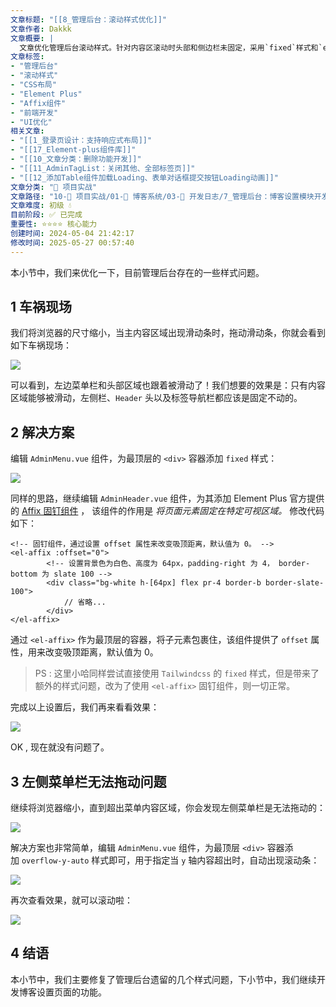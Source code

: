 ```yaml
---
文章标题: "[[8_管理后台：滚动样式优化]]" 
文章作者: Dakkk
文章概要: |
  文章优化管理后台滚动样式。针对内容区滚动时头部和侧边栏未固定，采用`fixed`样式和`el-affix`组件解决。并修复左侧菜单内容溢出无法滚动问题，通过`overflow-y-auto`使其独立滚动。
文章标签:
- "管理后台"
- "滚动样式"
- "CSS布局"
- "Element Plus"
- "Affix组件"
- "前端开发"
- "UI优化"
相关文章:
- "[[1_登录页设计：支持响应式布局]]"
- "[[17_Element-plus组件库]]"
- "[[10_文章分类：删除功能开发]]"
- "[[11_AdminTagList：关闭其他、全部标签页]]"
- "[[12_添加Table组件加载Loading、表单对话框提交按钮Loading动画]]"
文章分类: "🚀 项目实战"
文章路径: "10-🚀 项目实战/01-📝 博客系统/03-📝 开发日志/7_管理后台：博客设置模块开发/8_管理后台：滚动样式优化.md"
文章难度: 初级 💧
目前阶段: ✅ 已完成
重要性: ⭐⭐⭐⭐ 核心能力
创建时间: 2024-05-04 21:42:17
修改时间: 2025-05-27 00:57:40
---
```


本小节中，我们来优化一下，目前管理后台存在的一些样式问题。

## 1 车祸现场

我们将浏览器的尺寸缩小，当主内容区域出现滑动条时，拖动滑动条，你就会看到如下车祸现场：

![](https://img.quanxiaoha.com/quanxiaoha/169690290098589)

可以看到，左边菜单栏和头部区域也跟着被滑动了！我们想要的效果是：只有内容区域能够被滑动，左侧栏、`Header` 头以及标签导航栏都应该是固定不动的。

## 2 解决方案

编辑 `AdminMenu.vue` 组件，为最顶层的 `<div>` 容器添加 `fixed` 样式：

![](https://img.quanxiaoha.com/quanxiaoha/169690332610550)

同样的思路，继续编辑 `AdminHeader.vue` 组件，为其添加 Element Plus 官方提供的 [Affix 固钉组件](https://element-plus.org/zh-CN/component/affix.html) ， 该组件的作用是 _将页面元素固定在特定可视区域。_ 修改代码如下：

```
<!-- 固钉组件，通过设置 offset 属性来改变吸顶距离，默认值为 0。 -->
<el-affix :offset="0">
        <!-- 设置背景色为白色、高度为 64px，padding-right 为 4， border-bottom 为 slate 100 -->
        <div class="bg-white h-[64px] flex pr-4 border-b border-slate-100">
        	// 省略...
        </div>
</el-affix>        
```

通过 `<el-affix>` 作为最顶层的容器，将子元素包裹住，该组件提供了 `offset` 属性，用来改变吸顶距离，默认值为 0。

> PS : 这里小哈同样尝试直接使用 `Tailwindcss` 的 `fixed` 样式，但是带来了额外的样式问题，改为了使用 `<el-affix>` 固钉组件，则一切正常。

完成以上设置后，我们再来看看效果：

![](https://img.quanxiaoha.com/quanxiaoha/169690392024499)

OK , 现在就没有问题了。

## 3 左侧菜单栏无法拖动问题

继续将浏览器缩小，直到超出菜单内容区域，你会发现左侧菜单栏是无法拖动的：

![](https://img.quanxiaoha.com/quanxiaoha/169690410779255)

解决方案也非常简单，编辑 `AdminMenu.vue` 组件，为最顶层 `<div>` 容器添加 `overflow-y-auto` 样式即可，用于指定当 `y` 轴内容超出时，自动出现滚动条：

![](https://img.quanxiaoha.com/quanxiaoha/169691142761693)

再次查看效果，就可以滚动啦：

![](https://img.quanxiaoha.com/quanxiaoha/169690437618565)

## 4 结语

本小节中，我们主要修复了管理后台遗留的几个样式问题，下小节中，我们继续开发博客设置页面的功能。